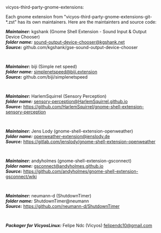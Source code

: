 vicyos-third-party-gnome-extensions:

 Each gnome extension from "vicyos-third-party-gnome-extensions-git-*.zst"
has its own maintainers. Here are the maintainters and source code:


***Maintainer:*** kgshank (Gnome Shell Extension - Sound Input & Output Device Chooser) <br />
***folder name:*** sound-output-device-chooser@kgshank.net <br />
***Source:*** github.com/kgshank/gse-sound-output-device-chooser <br />

<br />

***Maintainer:*** biji (Simple net speed) <br />
***folder name:*** simplenetspeed@biji.extension <br />
***Source:*** github.com/biji/simplenetspeed <br />

<br />

***Maintainer:*** HarlemSquirrel (Sensory Perception) <br />
***folder name:*** sensory-perception@HarlemSquirrel.github.io <br />
***Source:*** https://github.com/HarlemSquirrel/gnome-shell-extension-sensory-perception <br />

<br />

***Maintainer:*** Jens Lody (gnome-shell-extension-openweather) <br />
***folder name:*** openweather-extension@jenslody.de <br />
***Source:*** https://gitlab.com/jenslody/gnome-shell-extension-openweather <br />

<br />

***Maintainer:*** andyholmes (gnome-shell-extension-gsconnect) <br />
***folder name:*** gsconnect@andyholmes.github.io <br />
***Source:*** https://github.com/andyholmes/gnome-shell-extension-gsconnect/wiki <br />

<br />

***Maintainer:*** neumann-d (ShutdownTimer) <br />
***folder name:*** ShutdownTimer@neumann <br />
***Source:*** https://github.com/neumann-d/ShutdownTimer <br />

<br />

***Packager for VicyosLinux:*** Felipe Ndc (Vicyos) <felipendc10@gmail.com> <br />
